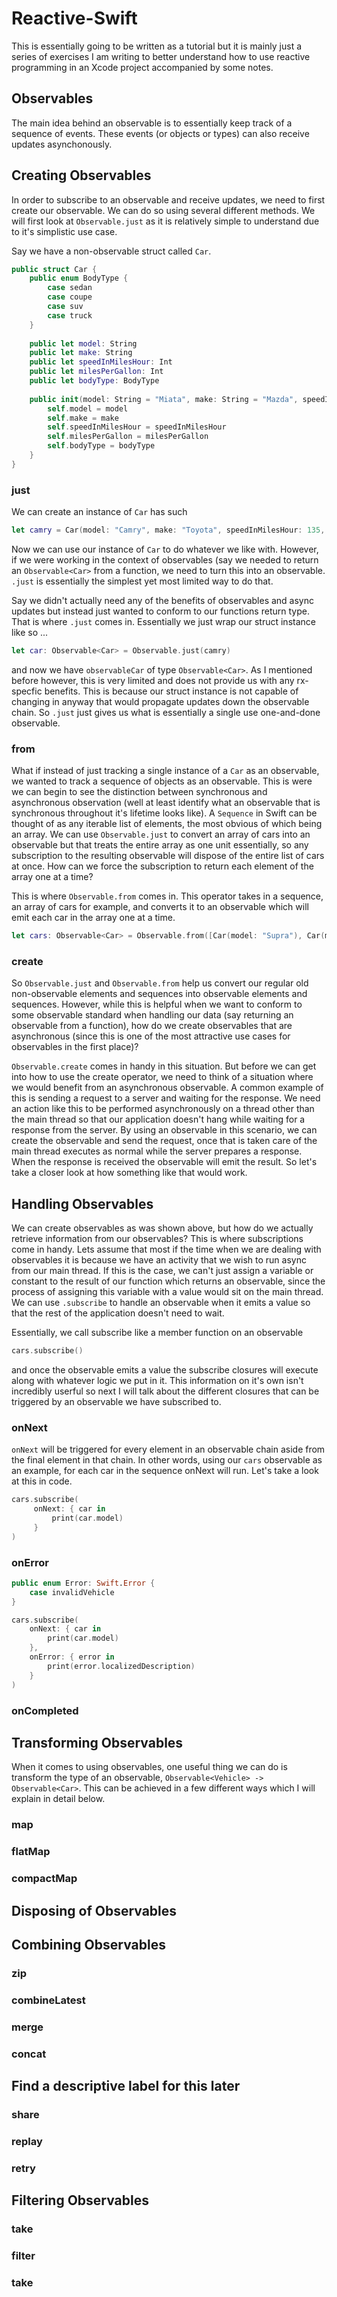 # Reactive-Swift
This is essentially going to be written as a tutorial but it is mainly just a series of exercises I am writing to
better understand how to use reactive programming in an Xcode project accompanied by some notes.

## Observables
The main idea behind an observable is to essentially keep track of a sequence of events. These events (or objects or types)
can also receive updates asynchonously. 

## Creating Observables
In order to subscribe to an observable and receive updates, we need to first create our observable. We can do so using several different methods. 
We will first look at `Observable.just` as it is relatively simple to understand due to it's simplistic use case.

Say we have a non-observable struct called `Car`. 

```swift
public struct Car {
    public enum BodyType {
        case sedan
        case coupe
        case suv
        case truck
    }
    
    public let model: String
    public let make: String
    public let speedInMilesHour: Int
    public let milesPerGallon: Int
    public let bodyType: BodyType
    
    public init(model: String = "Miata", make: String = "Mazda", speedInMilesHour: Int = 143, milesPerGallon: Int = 32, bodyType: BodyType = .coupe) {
        self.model = model
        self.make = make
        self.speedInMilesHour = speedInMilesHour
        self.milesPerGallon = milesPerGallon
        self.bodyType = bodyType
    }
}
```

### just
We can create an instance of `Car` has such

```swift
let camry = Car(model: "Camry", make: "Toyota", speedInMilesHour: 135, milesPerGallon: 30, bodyType: .sedan)
```

Now we can use our instance of `Car` to do whatever we like with. However, if we were working in the context of observables (say we needed to return 
an `Observable<Car>` from a function, we need to turn this into an observable. `.just` is essentially the simplest yet most limited way to do that.

Say we didn't actually need any of the benefits of observables and async updates but instead just wanted to conform to our functions return type. 
That is where `.just` comes in. Essentially we just wrap our struct instance like so ...

```swift
let car: Observable<Car> = Observable.just(camry)
```

and now we have `observableCar` of type `Observable<Car>`. As I mentioned before however, this is very limited and does not provide us with any rx-specfic 
benefits. This is because our struct instance is not capable of changing in anyway that would propagate updates down the observable chain. So `.just` just 
gives us what is essentially a single use one-and-done observable. 

### from
What if instead of just tracking a single instance of a `Car` as an observable, we wanted to track a sequence of objects as an observable. This is were
we can begin to see the distinction between synchronous and asynchronous observation (well at least identify what an observable that is synchronous throughout
it's lifetime looks like). A `Sequence` in Swift can be thought of as any iterable list of elements, the most obvious of which being an array. We can use 
`Observable.just` to convert an array of cars into an observable but that treats the entire array as one unit essentially, so any subscription to the 
resulting observable will dispose of the entire list of cars at once. How can we force the subscription to return each element of the array one at a time?

This is where `Observable.from` comes in. This operator takes in a sequence, an array of cars for example, and converts it to an observable which will
emit each car in the array one at a time.

```swift
let cars: Observable<Car> = Observable.from([Car(model: "Supra"), Car(model: "747"), Car(model: "Camaro"), Car(model: "Mustang")])
```

### create
So `Observable.just` and `Observable.from` help us convert our regular old non-observable elements and sequences into observable elements and sequences. 
However, while this is helpful when we want to conform to some observable standard when handling our data (say returning an observable from a function),
how do we create observables that are asynchronous (since this is one of the most attractive use cases for observables in the first place)?

`Observable.create` comes in handy in this situation. But before we can get into how to use the create operator, we need to think of a situation where
we would benefit from an asynchronous observable. A common example of this is sending a request to a server and waiting for the response. We need 
an action like this to be performed asynchronously on a thread other than the main thread so that our application doesn't hang while waiting for a response
from the server. By using an observable in this scenario, we can create the observable and send the request, once that is taken care of the main thread 
executes as normal while the server prepares a response. When the response is received the observable will emit the result. So let's take a closer look at
how something like that would work.

## Handling Observables
We can create observables as was shown above, but how do we actually retrieve information from our observables? This is where subscriptions come in handy.
Lets assume that most if the time when we are dealing with observables it is because we have an activity that we wish to run async from our 
main thread. If this is the case, we can't just assign a variable or constant to the result of our function which returns an observable, since the process 
of assigning this variable with a value would sit on the main thread. We can use `.subscribe` to handle an observable when it emits a value so that the rest
of the application doesn't need to wait. 

Essentially, we call subscribe like a member function on an observable

```swift
cars.subscribe()
```

and once the observable emits a value the subscribe closures will execute along with whatever logic we put in it. This information on it's own isn't incredibly
userful so next I will talk about the different closures that can be triggered by an observable we have subscribed to.

### onNext
`onNext` will be triggered for every element in an observable chain aside from the final element in that chain. In other words, using our `cars` observable 
as an example, for each car in the sequence onNext will run. Let's take a look at this in code.

```swift
cars.subscribe(
     onNext: { car in
         print(car.model)
     }
)
```



### onError
```swift
public enum Error: Swift.Error {
    case invalidVehicle
}
```


```swift
cars.subscribe(
    onNext: { car in
        print(car.model)
    },
    onError: { error in
        print(error.localizedDescription)
    }
)
```




### onCompleted


## Transforming Observables
When it comes to using observables, one useful thing we can do is transform the type of an observable, ```Observable<Vehicle> -> Observable<Car>```.
This can be achieved in a few different ways which I will explain in detail below.

### map


### flatMap


### compactMap


## Disposing of Observables


## Combining Observables
### zip


### combineLatest


### merge


### concat


## Find a descriptive label for this later

### share


### replay


### retry


## Filtering Observables

### take


### filter

### take




